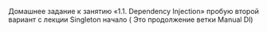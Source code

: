 Домашнее задание к занятию «1.1. Dependency Injection»
пробую второй вариант с лекции
Singleton
начало ( Это продолжение ветки  Manual Dl)